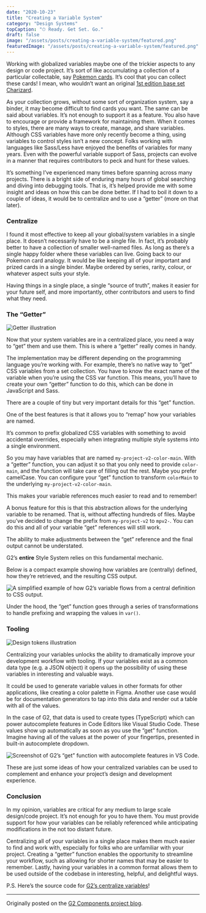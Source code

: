 ```yaml
---
date: "2020-10-23"
title: "Creating a Variable System"
category: "Design Systems"
topCaption: "⏱ Ready. Get Set. Go."
draft: false
image: "/assets/posts/creating-a-variable-system/featured.png"
featuredImage: "/assets/posts/creating-a-variable-system/featured.png"
---
```


Working with globalized variables maybe one of the trickier aspects to any design or code project. It’s sort of like accumulating a collection of a particular collectable, say [Pokemon cards](https://www.pokemon.com/us/pokemon-tcg/). It’s cool that you can collect these cards! I mean, who wouldn’t want an original [1st edition base set Charizard](https://www.ebay.ca/sch/i.html?_from=R40&_trksid=p2380057.m570.l1313&_nkw=1st+edition+charizard&_sacat=0).

<!-- more -->

As your collection grows, without some sort of organization system, say a binder, it may become difficult to find cards you want. The same can be said about variables. It’s not enough to support it as a feature. You also have to encourage or provide a framework for maintaining them.
When it comes to styles, there are many ways to create, manage, and share variables. Although CSS variables have more only recently become a thing, using variables to control styles isn’t a new concept. Folks working with languages like Sass/Less have enjoyed the benefits of variables for many years. Even with the powerful variable support of Sass, projects can evolve in a manner that requires contributors to peck and hunt for these values.

It’s something I’ve experienced many times before spanning across many projects. There is a bright side of enduring many hours of global searching and diving into debugging tools. That is, it’s helped provide me with some insight and ideas on how this can be done better. If I had to boil it down to a couple of ideas, it would be to centralize and to use a “getter” (more on that later).

### Centralize

I found it most effective to keep all your global/system variables in a single place. It doesn’t necessarily have to be a single file. In fact, it’s probably better to have a collection of smaller well-named files. As long as there’s a single happy folder where these variables can live. Going back to our Pokemon card analogy. It would be like keeping all of your important and prized cards in a single binder. Maybe ordered by series, rarity, colour, or whatever aspect suits your style.

Having things in a single place, a single “source of truth”, makes it easier for your future self, and more importantly, other contributors and users to find what they need.

### The “Getter”

![Getter illustration](/assets/posts/creating-a-variable-system/get.png)

Now that your system variables are in a centralized place, you need a way to “get” them and use them. This is where a “getter” really comes in handy.

The implementation may be different depending on the programming language you’re working with. For example, there’s no native way to “get” CSS variables from a set collection. You have to know the exact name of the variable when you’re using the CSS var function. This means, you’ll have to create your own “getter” function to do this, which can be done in JavaScript and Sass.

There are a couple of tiny but very important details for this “get” function.

One of the best features is that it allows you to “remap” how your variables are named.

It’s common to prefix globalized CSS variables with something to avoid accidental overrides, especially when integrating multiple style systems into a single environment.

So you may have variables that are named `my-project-v2-color-main`. With a “getter” function, you can adjust it so that you only need to provide `color-main`, and the function will take care of filling out the rest. Maybe you prefer camelCase. You can configure your “get” function to transform `colorMain` to the underlying `my-project-v2-color-main`.

This makes your variable references much easier to read and to remember!

A bonus feature for this is that this abstraction allows for the underlying variable to be renamed. That is, without affecting hundreds of files. Maybe you’ve decided to change the prefix from `my-project-v2` to `mpv2-`. You can do this and all of your variable “get” references will still work.

The ability to make adjustments between the “get” reference and the final output cannot be understated.

G2’s **entire** Style System relies on this fundamental mechanic.

Below is a compact example showing how variables are (centrally) defined, how they’re retrieved, and the resulting CSS output.

![A simplified example of how G2’s variable flows from a central definition to CSS output.](/assets/posts/creating-a-variable-system/code-snippet.png)

Under the hood, the “get” function goes through a series of transformations to handle prefixing and wrapping the values in `var()`.

### Tooling

![Design tokens illustration](/assets/posts/creating-a-variable-system/tokens.png)

Centralizing your variables unlocks the ability to dramatically improve your development workflow with tooling. If your variables exist as a common data type (e.g. a JSON object) it opens up the possibility of using these variables in interesting and valuable ways.

It could be used to generate variable values in other formats for other applications, like creating a color palette in Figma. Another use case would be for documentation generators to tap into this data and render out a table with all of the values.

In the case of G2, that data is used to create types (TypeScript) which can power autocomplete features in Code Editors like Visual Studio Code. These values show up automatically as soon as you use the “get” function. Imagine having all of the values at the power of your fingertips, presented in built-in autocomplete dropdown.

![Screenshot of G2’s “get” function with autocomplete features in VS Code.](/assets/posts/creating-a-variable-system/vscode.png)

These are just some ideas of how your centralized variables can be used to complement and enhance your project’s design and development experience.

### Conclusion

In my opinion, variables are critical for any medium to large scale design/code project. It’s not enough for you to have them. You must provide support for how your variables can be reliably referenced while anticipating modifications in the not too distant future.

Centralizing all of your variables in a single place makes them much easier to find and work with, especially for folks who are unfamiliar with your project. Creating a “getter” function enables the opportunity to streamline your workflow, such as allowing for shorter names that may be easier to remember. Lastly, having your variables in a common format allows them to be used outside of the codebase in interesting, helpful, and delightful ways.

P.S. Here’s the source code for [G2’s centralize variables](https://github.com/ItsJonQ/g2/blob/master/packages/styles/src/theme/config.js)!

---

Originally posted on the [G2 Components project blog](https://g2components.wordpress.com/2020/10/23/creating-a-variable-system/).
